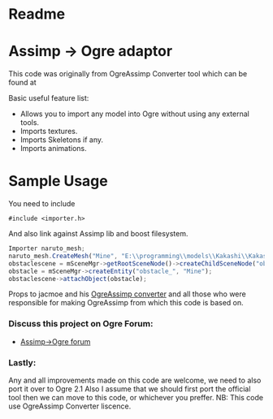 # Readme
# Assimp -> Ogre adaptor

This code was originally from OgreAssimp Converter tool which can be found at 


Basic useful feature list:

 * Allows you to import any model into Ogre without using any external tools.
 * Imports textures.
 * Imports Skeletons if any.
 * Imports animations.



# Sample Usage

You need to include 
```
#include <importer.h>
```
And also link against Assimp lib and boost filesystem.

```javascript
Importer naruto_mesh;
naruto_mesh.CreateMesh("Mine", "E:\\programming\\models\\Kakashi\\Kakashi.obj");
obstaclescene = mSceneMgr->getRootSceneNode()->createChildSceneNode("obstaclescene_" );
obstacle = mSceneMgr->createEntity("obstacle_", "Mine");
obstaclescene->attachObject(obstacle);

```

Props to  jacmoe and his [OgreAssimp converter](https://bitbucket.org/ogreaddons/ogreassimp/) and all those who were responsible for making OgreAssimp from which this code is based on.

### Discuss this project on Ogre Forum:

 * [Assimp->Ogre forum](http://www.ogre3d.org/forums/viewtopic.php?f=1&t=93145)

### Lastly:
Any and all improvements made on this code are welcome, we need to also port it over to Ogre 2.1
Also I assume that we should first port the official tool then we can move to this code, or whichever you preffer.
NB: This code use OgreAssimp Converter liscence.